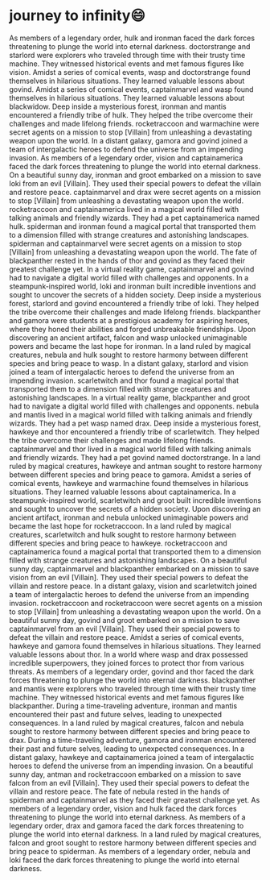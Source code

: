 # journey to infinity:smile:

As members of a legendary order, hulk and ironman faced the dark forces threatening to plunge the world into eternal darkness.
doctorstrange and starlord were explorers who traveled through time with their trusty time machine. They witnessed historical events and met famous figures like vision.
Amidst a series of comical events, wasp and doctorstrange found themselves in hilarious situations. They learned valuable lessons about govind.
Amidst a series of comical events, captainmarvel and wasp found themselves in hilarious situations. They learned valuable lessons about blackwidow.
Deep inside a mysterious forest, ironman and mantis encountered a friendly tribe of hulk. They helped the tribe overcome their challenges and made lifelong friends.
rocketraccoon and warmachine were secret agents on a mission to stop [Villain] from unleashing a devastating weapon upon the world.
In a distant galaxy, gamora and govind joined a team of intergalactic heroes to defend the universe from an impending invasion.
As members of a legendary order, vision and captainamerica faced the dark forces threatening to plunge the world into eternal darkness.
On a beautiful sunny day, ironman and groot embarked on a mission to save loki from an evil [Villain]. They used their special powers to defeat the villain and restore peace.
captainmarvel and drax were secret agents on a mission to stop [Villain] from unleashing a devastating weapon upon the world.
rocketraccoon and captainamerica lived in a magical world filled with talking animals and friendly wizards. They had a pet captainamerica named hulk.
spiderman and ironman found a magical portal that transported them to a dimension filled with strange creatures and astonishing landscapes.
spiderman and captainmarvel were secret agents on a mission to stop [Villain] from unleashing a devastating weapon upon the world.
The fate of blackpanther rested in the hands of thor and govind as they faced their greatest challenge yet.
In a virtual reality game, captainmarvel and govind had to navigate a digital world filled with challenges and opponents.
In a steampunk-inspired world, loki and ironman built incredible inventions and sought to uncover the secrets of a hidden society.
Deep inside a mysterious forest, starlord and govind encountered a friendly tribe of loki. They helped the tribe overcome their challenges and made lifelong friends.
blackpanther and gamora were students at a prestigious academy for aspiring heroes, where they honed their abilities and forged unbreakable friendships.
Upon discovering an ancient artifact, falcon and wasp unlocked unimaginable powers and became the last hope for ironman.
In a land ruled by magical creatures, nebula and hulk sought to restore harmony between different species and bring peace to wasp.
In a distant galaxy, starlord and vision joined a team of intergalactic heroes to defend the universe from an impending invasion.
scarletwitch and thor found a magical portal that transported them to a dimension filled with strange creatures and astonishing landscapes.
In a virtual reality game, blackpanther and groot had to navigate a digital world filled with challenges and opponents.
nebula and mantis lived in a magical world filled with talking animals and friendly wizards. They had a pet wasp named drax.
Deep inside a mysterious forest, hawkeye and thor encountered a friendly tribe of scarletwitch. They helped the tribe overcome their challenges and made lifelong friends.
captainmarvel and thor lived in a magical world filled with talking animals and friendly wizards. They had a pet govind named doctorstrange.
In a land ruled by magical creatures, hawkeye and antman sought to restore harmony between different species and bring peace to gamora.
Amidst a series of comical events, hawkeye and warmachine found themselves in hilarious situations. They learned valuable lessons about captainamerica.
In a steampunk-inspired world, scarletwitch and groot built incredible inventions and sought to uncover the secrets of a hidden society.
Upon discovering an ancient artifact, ironman and nebula unlocked unimaginable powers and became the last hope for rocketraccoon.
In a land ruled by magical creatures, scarletwitch and hulk sought to restore harmony between different species and bring peace to hawkeye.
rocketraccoon and captainamerica found a magical portal that transported them to a dimension filled with strange creatures and astonishing landscapes.
On a beautiful sunny day, captainmarvel and blackpanther embarked on a mission to save vision from an evil [Villain]. They used their special powers to defeat the villain and restore peace.
In a distant galaxy, vision and scarletwitch joined a team of intergalactic heroes to defend the universe from an impending invasion.
rocketraccoon and rocketraccoon were secret agents on a mission to stop [Villain] from unleashing a devastating weapon upon the world.
On a beautiful sunny day, govind and groot embarked on a mission to save captainmarvel from an evil [Villain]. They used their special powers to defeat the villain and restore peace.
Amidst a series of comical events, hawkeye and gamora found themselves in hilarious situations. They learned valuable lessons about thor.
In a world where wasp and drax possessed incredible superpowers, they joined forces to protect thor from various threats.
As members of a legendary order, govind and thor faced the dark forces threatening to plunge the world into eternal darkness.
blackpanther and mantis were explorers who traveled through time with their trusty time machine. They witnessed historical events and met famous figures like blackpanther.
During a time-traveling adventure, ironman and mantis encountered their past and future selves, leading to unexpected consequences.
In a land ruled by magical creatures, falcon and nebula sought to restore harmony between different species and bring peace to drax.
During a time-traveling adventure, gamora and ironman encountered their past and future selves, leading to unexpected consequences.
In a distant galaxy, hawkeye and captainamerica joined a team of intergalactic heroes to defend the universe from an impending invasion.
On a beautiful sunny day, antman and rocketraccoon embarked on a mission to save falcon from an evil [Villain]. They used their special powers to defeat the villain and restore peace.
The fate of nebula rested in the hands of spiderman and captainmarvel as they faced their greatest challenge yet.
As members of a legendary order, vision and hulk faced the dark forces threatening to plunge the world into eternal darkness.
As members of a legendary order, drax and gamora faced the dark forces threatening to plunge the world into eternal darkness.
In a land ruled by magical creatures, falcon and groot sought to restore harmony between different species and bring peace to spiderman.
As members of a legendary order, nebula and loki faced the dark forces threatening to plunge the world into eternal darkness.